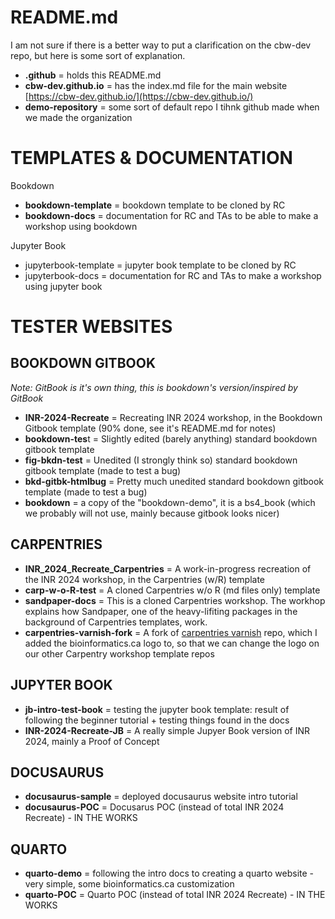 # README.md

I am not sure if there is a better way to put a clarification on the cbw-dev repo, but here is some sort of explanation.

- **.github** = holds this README.md
- **cbw-dev.github.io** = has the index.md file for the main website [https://cbw-dev.github.io/](https://cbw-dev.github.io/)
- **demo-repository** = some sort of default repo I tihnk github made when we made the organization

# TEMPLATES & DOCUMENTATION

Bookdown
- **bookdown-template** = bookdown template to be cloned by RC
- **bookdown-docs** = documentation for RC and TAs to be able to make a workshop using bookdown

Jupyter Book
- jupyterbook-template = jupyter book template to be cloned by RC
- jupyterbook-docs = documentation for RC and TAs to make a workshop using jupyter book

# TESTER WEBSITES

## BOOKDOWN GITBOOK
*Note: GitBook is it's own thing, this is bookdown's version/inspired by GitBook*

- **INR-2024-Recreate** = Recreating INR 2024 workshop, in the Bookdown Gitbook template (90% done, see it's README.md for notes)
- **bookdown-tes**t = Slightly edited (barely anything) standard bookdown gitbook template
- **fig-bkdn-test** = Unedited (I strongly think so) standard bookdown gitbook template (made to test a bug)
- **bkd-gitbk-htmlbug** = Pretty much unedited standard bookdown gitbook template (made to test a bug)
- **bookdown** = a copy of the "bookdown-demo", it is a bs4_book (which we probably will not use, mainly because gitbook looks nicer)

## CARPENTRIES
- **INR_2024_Recreate_Carpentries** = A work-in-progress recreation of the INR 2024 workshop, in the Carpentries (w/R) template
- **carp-w-o-R-test** = A cloned Carpentries w/o R (md files only) template
- **sandpaper-docs** = This is a cloned Carpentries workshop. The workhop explains how Sandpaper, one of the heavy-lifiting packages in the background of Carpentries templates, work.
- **carpentries-varnish-fork** = A fork of [carpentries varnish](https://github.com/carpentries/varnish) repo, which I added the bioinformatics.ca logo to, so that we can change the logo on our other Carpentry workshop template repos 

## JUPYTER BOOK
- **jb-intro-test-book** = testing the jupyter book template: result of following the beginner tutorial + testing things found in the docs
- **INR-2024-Recreate-JB** = A really simple Jupyer Book version of INR 2024, mainly a Proof of Concept

## DOCUSAURUS
- **docusaurus-sample** = deployed docusaurus website intro tutorial
- **docusaurus-POC** = Docusarus POC (instead of total INR 2024 Recreate) - IN THE WORKS

## QUARTO
- **quarto-demo** = following the intro docs to creating a quarto website - very simple, some bioinformatics.ca customization
- **quarto-POC** = Quarto POC (instead of total INR 2024 Recreate) - IN THE WORKS
